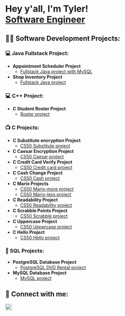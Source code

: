 <h1>Hey y'all, I'm Tyler! <br/><a href="https://github.com/tyler8367">Software Engineer</a>

<h2>👨‍💻 Software Development Projects:</h2>

<h3>💻 Java Fullstack Project:</h3>
  
 - <b>Appointment Scheduler Project</b>
   - [Fullstack Java project with MySQL](https://github.com/tylergaudin/scheduler)
 - <b>Shop Inventory Project</b>
   - [Fullstack Java project](https://github.com/tylergaudin/Inventory)
  
<h3>💻 C++ Project:</h3>
  
 - <b>C Student Roster Project</b>
   - [Roster project](https://github.com/tylergaudin/student-roster/blob/main/main.cpp)

<h3>📺 C Projects:</h3>
  
- <b>C Substitute encryption Project</b>
  - [CS50 Substitute project](https://github.com/tylergaudin/substitution/blob/main/substitution.c)
- <b>C Caesar Encryption Project</b>
  - [CS50 Caesar project](https://github.com/tylergaudin/CS50-Caesar/blob/main/caesar.c)
- <b>C Credit Card Verify Project</b>
  - [CS50 Credit card project](https://github.com/tylergaudin/credit/blob/main/credit.c)
- <b>C Cash Change Project</b>
  - [CS50 Cash project](https://github.com/tylergaudin/Cash/blob/main/cash.c)
- <b>C Mario Projects</b>
  - [CS50 Mario-more project](https://github.com/tylergaudin/mario/blob/main/mario-more.c)
  - [CS50 Mario-less project](https://github.com/tylergaudin/mario/blob/main/mario-less.c)
- <b>C Readability Project</b>
  - [CS50 Readability project](https://github.com/tylergaudin/readability/blob/main/readability.c)
- <b>C Scrabble Points Project</b>
  - [CS50 Scrabble project](https://github.com/tylergaudin/scrabble/blob/main/scrabble.c)
- <b>C Uppercase Project</b>
  - [CS50 Uppercase project](https://github.com/tylergaudin/uppercase/blob/main/uppercase.c)
- <b>C Hello Project</b>
  - [CS50 Hello project](https://github.com/tylergaudin/hello/blob/main/hello.c)
  
<h3>💽 SQL Projects:</h3>

- <b>PostgreSQL Database Project</b>
  - [PostgreSQL DVD Rental project](https://github.com/tylergaudin/DVD-Rental-SQL-Project/blob/main/DVDrental.sql)
- <b>MySQL Database Project</b>
  - [MySQL project](https://github.com/tylergaudin/C170-SQL/blob/main/C170-project.sql)

<h2> 🤳 Connect with me:</h2>

[<img align="left" alt="TylerGaudin | LinkedIn" width="22px" src="https://cdn.jsdelivr.net/npm/simple-icons@v3/icons/linkedin.svg" />][linkedin]

[linkedin]: https://linkedin.com/in/tylergaudin
